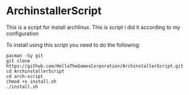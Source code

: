 # ArchinstallerScript
This is a script for install archlinux. This is script i did it according to my configuration

To install using this script you need to do the following:

`pacman -Sy git` <br>
`git clone https://github.com/HelloTheGamesCorporation/ArchinstallerScript.git` <br>
`cd ArchinstallerScript` <br>
`cd arch-script` <br>
`chmod +x install.sh` <br>
`./install.sh`
